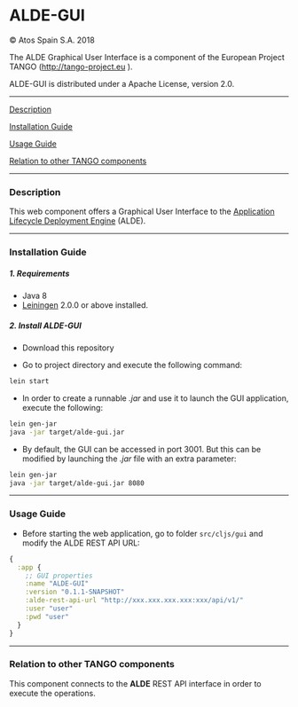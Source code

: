 # ALDE-GUI

&copy; Atos Spain S.A. 2018

The ALDE Graphical User Interface is a component of the European Project TANGO (http://tango-project.eu ).

ALDE-GUI is distributed under a Apache License, version 2.0.

-----------------------

[Description](#description)

[Installation Guide](#installation-guide)

[Usage Guide](#usage-guide)

[Relation to other TANGO components](#relation-to-other-tango-components)

-----------------------

### Description

This web component offers a Graphical User Interface to the [Application Lifecycle Deployment Engine](https://github.com/TANGO-Project/alde) (ALDE).


-----------------------

### Installation Guide
##### 1. Requirements

- Java 8
- [Leiningen]() 2.0.0 or above installed.

##### 2. Install ALDE-GUI

- Download this repository

- Go to project directory and execute the following command:

```bash
lein start
```

- In order to create a runnable _.jar_ and use it to launch the GUI application, execute the following:

```bash
lein gen-jar
java -jar target/alde-gui.jar
```

- By default, the GUI can be accessed in port 3001. But this can be modified by launching the _.jar_ file with an extra parameter:

```bash
lein gen-jar
java -jar target/alde-gui.jar 8080
```

-----------------------

### Usage Guide

- Before starting the web application, go to folder `src/cljs/gui` and modify the ALDE REST API URL:

```clojure
{
  :app {
    ;; GUI properties
    :name "ALDE-GUI"
    :version "0.1.1-SNAPSHOT"
    :alde-rest-api-url "http://xxx.xxx.xxx.xxx:xxx/api/v1/"
    :user "user"
    :pwd "user"
  }
}
```

-----------------------

### Relation to other TANGO components

This component connects to the **ALDE** REST API interface in order to execute the operations.
